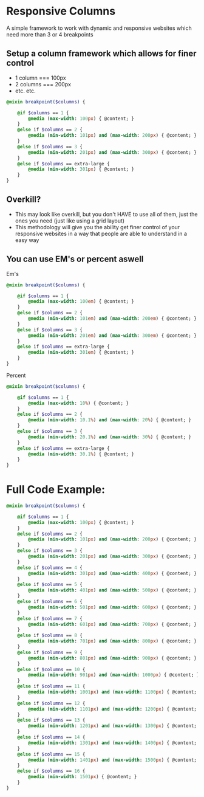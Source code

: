 Responsive Columns
==================

A simple framework to work with dynamic and responsive websites which need more than 3 or 4 breakpoints


## Setup a column framework which allows for finer control
* 1 column === 100px
* 2 columns === 200px
* etc. etc.

```sass
@mixin breakpoint($columns) {

    @if $columns == 1 {
        @media (max-width: 100px) { @content; }
    }
    @else if $columns == 2 {
        @media (min-width: 101px) and (max-width: 200px) { @content; }
    }
    @else if $columns == 3 {
        @media (min-width: 201px) and (max-width: 300px) { @content; }
    }
    @else if $columns == extra-large {
        @media (min-width: 301px) { @content; }
    }
}
```

## Overkill?
* This may look like overkill, but you don't HAVE to use all of them, just the ones you need (just like using a grid
layout)
* This methodology will give you the ability get finer control of your responsive websites in a way that people are 
able to understand in a easy way


## You can use EM's or percent aswell
Em's
```sass
@mixin breakpoint($columns) {

    @if $columns == 1 {
        @media (max-width: 100em) { @content; }
    }
    @else if $columns == 2 {
        @media (min-width: 101em) and (max-width: 200em) { @content; }
    }
    @else if $columns == 3 {
        @media (min-width: 201em) and (max-width: 300em) { @content; }
    }
    @else if $columns == extra-large {
        @media (min-width: 301em) { @content; }
    }
}
```

Percent
```sass
@mixin breakpoint($columns) {

    @if $columns == 1 {
        @media (max-width: 10%) { @content; }
    }
    @else if $columns == 2 {
        @media (min-width: 10.1%) and (max-width: 20%) { @content; }
    }
    @else if $columns == 3 {
        @media (min-width: 20.1%) and (max-width: 30%) { @content; }
    }
    @else if $columns == extra-large {
        @media (min-width: 30.1%) { @content; }
    }
}
```


# Full Code Example:
```sass
@mixin breakpoint($columns) {

    @if $columns == 1 {
        @media (max-width: 100px) { @content; }
    }
    @else if $columns == 2 {
        @media (min-width: 101px) and (max-width: 200px) { @content; }
    }
    @else if $columns == 3 {
        @media (min-width: 201px) and (max-width: 300px) { @content; }
    }
    @else if $columns == 4 {
        @media (min-width: 301px) and (max-width: 400px) { @content; }
    }
    @else if $columns == 5 {
        @media (min-width: 401px) and (max-width: 500px) { @content; }
    }
    @else if $columns == 6 {
        @media (min-width: 501px) and (max-width: 600px) { @content; }
    }
    @else if $columns == 7 {
        @media (min-width: 601px) and (max-width: 700px) { @content; }
    }
    @else if $columns == 8 {
        @media (min-width: 701px) and (max-width: 800px) { @content; }
    }
    @else if $columns == 9 {
        @media (min-width: 801px) and (max-width: 900px) { @content; }
    }
    @else if $columns == 10 {
        @media (min-width: 901px) and (max-width: 1000px) { @content; }
    }
    @else if $columns == 11 {
        @media (min-width: 1001px) and (max-width: 1100px) { @content; }
    }
    @else if $columns == 12 {
        @media (min-width: 1101px) and (max-width: 1200px) { @content; }
    }
    @else if $columns == 13 {
        @media (min-width: 1201px) and (max-width: 1300px) { @content; }
    }
    @else if $columns == 14 {
        @media (min-width: 1301px) and (max-width: 1400px) { @content; }
    }
    @else if $columns == 15 {
        @media (min-width: 1401px) and (max-width: 1500px) { @content; }
    }
    @else if $columns == 16 {
        @media (min-width: 1501px) { @content; }
    }
}
```
